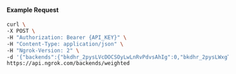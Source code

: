 <!-- Code generated for API Clients. DO NOT EDIT. -->

#### Example Request

```bash
curl \
-X POST \
-H "Authorization: Bearer {API_KEY}" \
-H "Content-Type: application/json" \
-H "Ngrok-Version: 2" \
-d '{"backends":{"bkdhr_2pysLVcDOCSOyLwLnRvPdvsAhIg":0,"bkdhr_2pysLWxgT81N1UkusBl36bJw15S":1},"description":"acme weighted","metadata":"{\"environment\": \"staging\"}"}' \
https://api.ngrok.com/backends/weighted
```
